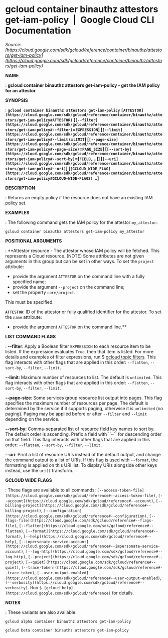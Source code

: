 # gcloud container binauthz attestors get-iam-policy  |  Google Cloud CLI Documentation

*Source: [https://cloud.google.com/sdk/gcloud/reference/container/binauthz/attestors/get-iam-policy](https://cloud.google.com/sdk/gcloud/reference/container/binauthz/attestors/get-iam-policy)*

**NAME**

: **gcloud container binauthz attestors get-iam-policy - get the IAM policy for an attestor**

**SYNOPSIS**

: **`gcloud container binauthz attestors get-iam-policy` `[ATTESTOR](https://cloud.google.com/sdk/gcloud/reference/container/binauthz/attestors/get-iam-policy#ATTESTOR)` [`[--filter](https://cloud.google.com/sdk/gcloud/reference/container/binauthz/attestors/get-iam-policy#--filter)`=`EXPRESSION`] [`[--limit](https://cloud.google.com/sdk/gcloud/reference/container/binauthz/attestors/get-iam-policy#--limit)`=`LIMIT`] [`[--page-size](https://cloud.google.com/sdk/gcloud/reference/container/binauthz/attestors/get-iam-policy#--page-size)`=`PAGE_SIZE`] [`[--sort-by](https://cloud.google.com/sdk/gcloud/reference/container/binauthz/attestors/get-iam-policy#--sort-by)`=[`FIELD`,…]] [`[--uri](https://cloud.google.com/sdk/gcloud/reference/container/binauthz/attestors/get-iam-policy#--uri)`] [`[GCLOUD_WIDE_FLAG](https://cloud.google.com/sdk/gcloud/reference/container/binauthz/attestors/get-iam-policy#GCLOUD-WIDE-FLAGS) …`]**

**DESCRIPTION**

: Returns an empty policy if the resource does not have an existing IAM policy
set.

**EXAMPLES**

: The following command gets the IAM policy for the attestor
`my_attestor`:

```
gcloud container binauthz attestors get-iam-policy my_attestor
```

**POSITIONAL ARGUMENTS**

: **Attestor resource - The attestor whose IAM policy will be fetched. This
represents a Cloud resource. (NOTE) Some attributes are not given arguments in
this group but can be set in other ways.
To set the `project` attribute:

- provide the argument `ATTESTOR` on the command line with a fully
specified name;
- provide the argument `--project` on the command line;
- set the property `core/project`.

This must be specified.

**`ATTESTOR`**:
ID of the attestor or fully qualified identifier for the attestor.
To set the `name` attribute:

- provide the argument `ATTESTOR` on the command line.**

**LIST COMMAND FLAGS**

: **--filter**:
Apply a Boolean filter `EXPRESSION` to each resource item
to be listed. If the expression evaluates `True`, then that item is
listed. For more details and examples of filter expressions, run $ [gcloud topic filters](https://cloud.google.com/sdk/gcloud/reference/topic/filters). This flag
interacts with other flags that are applied in this order:
`--flatten`, `--sort-by`, `--filter`,
`--limit`.

**--limit**:
Maximum number of resources to list. The default is `unlimited`. This
flag interacts with other flags that are applied in this order:
`--flatten`, `--sort-by`, `--filter`,
`--limit`.

**--page-size**:
Some services group resource list output into pages. This flag specifies the
maximum number of resources per page. The default is determined by the service
if it supports paging, otherwise it is `unlimited` (no paging).
Paging may be applied before or after `--filter` and
`--limit` depending on the service.

**--sort-by**:
Comma-separated list of resource field key names to sort by. The default order
is ascending. Prefix a field with ``~´´ for descending order on that
field. This flag interacts with other flags that are applied in this order:
`--flatten`, `--sort-by`, `--filter`,
`--limit`.

**--uri**:
Print a list of resource URIs instead of the default output, and change the
command output to a list of URIs. If this flag is used with
`--format`, the formatting is applied on this URI list. To display
URIs alongside other keys instead, use the `uri()` transform.

**GCLOUD WIDE FLAGS**

: These flags are available to all commands: `[--access-token-file](https://cloud.google.com/sdk/gcloud/reference#--access-token-file)`,
`[--account](https://cloud.google.com/sdk/gcloud/reference#--account)`, `[--billing-project](https://cloud.google.com/sdk/gcloud/reference#--billing-project)`,
`[--configuration](https://cloud.google.com/sdk/gcloud/reference#--configuration)`,
`[--flags-file](https://cloud.google.com/sdk/gcloud/reference#--flags-file)`,
`[--flatten](https://cloud.google.com/sdk/gcloud/reference#--flatten)`, `[--format](https://cloud.google.com/sdk/gcloud/reference#--format)`, `[--help](https://cloud.google.com/sdk/gcloud/reference#--help)`, `[--impersonate-service-account](https://cloud.google.com/sdk/gcloud/reference#--impersonate-service-account)`,
`[--log-http](https://cloud.google.com/sdk/gcloud/reference#--log-http)`,
`[--project](https://cloud.google.com/sdk/gcloud/reference#--project)`, `[--quiet](https://cloud.google.com/sdk/gcloud/reference#--quiet)`, `[--trace-token](https://cloud.google.com/sdk/gcloud/reference#--trace-token)`, `[--user-output-enabled](https://cloud.google.com/sdk/gcloud/reference#--user-output-enabled)`,
`[--verbosity](https://cloud.google.com/sdk/gcloud/reference#--verbosity)`.
Run `$ [gcloud help](https://cloud.google.com/sdk/gcloud/reference)` for details.

**NOTES**

: These variants are also available:

```
gcloud alpha container binauthz attestors get-iam-policy
```

```
gcloud beta container binauthz attestors get-iam-policy
```